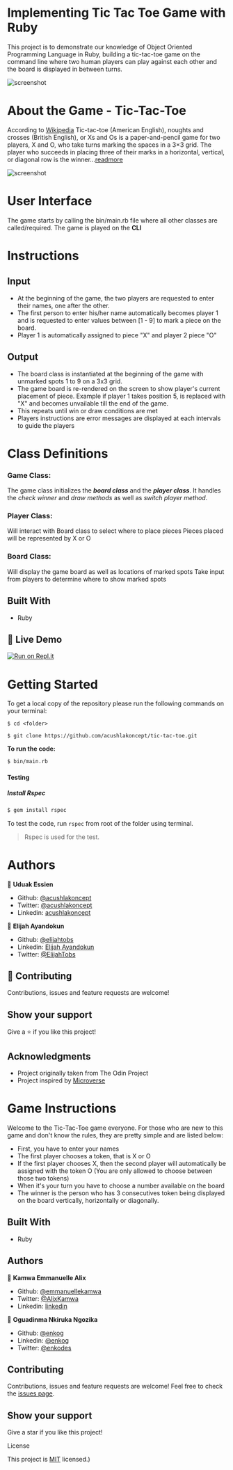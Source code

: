 # Implementing Tic Tac Toe Game with Ruby

This project is to demonstrate our knowledge of Object Oriented Programming Language in Ruby, building a tic-tac-toe game on the command line where two human players can play against each other and the board is displayed in between turns.

![screenshot](./screenshot.jpg)

# About the Game - Tic-Tac-Toe

According to [Wikipedia](https://en.wikipedia.org/wiki/Tic-tac-toe#:~:text=Tic%2Dtac%2Dtoe%20American,diagonal%20row%20is%20the%20winner.) Tic-tac-toe (American English), noughts and crosses (British English), or Xs and Os is a paper-and-pencil game for two players, X and O, who take turns marking the spaces in a 3×3 grid. The player who succeeds in placing three of their marks in a horizontal, vertical, or diagonal row is the winner...[readmore](https://en.wikipedia.org/wiki/Tic-tac-toe#:~:text=Tic%2Dtac%2Dtoe%20American,diagonal%20row%20is%20the%20winner.)

![screenshot](./tic-tac-toe.png)

# User Interface

The game starts by calling the bin/main.rb file where all other classes are called/required. The game is played on the **CLI**

# Instructions

## Input

-   At the beginning of the game, the two players are requested to enter their names, one after the other.
-   The first person to enter his/her name automatically becomes player 1 and is requested to enter values
    between [1 - 9] to mark a piece on the board.
-   Player 1 is automatically assigned to piece "X" and player 2 piece "O"

## Output

-   The board class is instantiated at the beginning of the game with unmarked spots 1 to 9 on a 3x3 grid.
-   The game board is re-rendered on the screen to show player's current placement of piece. Example if
    player 1 takes position 5, is replaced with "X" and becomes unvailable till the end of the game.
-   This repeats until win or draw conditions are met
-   Players instructions are error messages are displayed at each intervals to guide the players

# Class Definitions

### **Game Class**:

The game class initializes the **_board class_** and the **_player class_**. It handles the _check winner_ and _draw methods_ as well as _switch player method_.

### **Player Class**:

Will interact with Board class to select where to place pieces
Pieces placed will be represented by X or O

### **Board Class**:

Will display the game board as well as locations of marked spots
Take input from players to determine where to show marked spots

## Built With

-   Ruby

## 🔴 Live Demo <a name = "ldl"></a>

[![Run on Repl.it](https://repl.it/badge/github/acushlakoncept/tic-tac-toe)](https://tic-tac-toe.acushla.repl.run/)

# Getting Started

To get a local copy of the repository please run the following commands on your terminal:

```
$ cd <folder>
```

```
$ git clone https://github.com/acushlakoncept/tic-tac-toe.git
```

**To run the code:**

```bash
$ bin/main.rb
```

#### Testing

##### Install Rspec

```bash
$ gem install rspec
```

To test the code, run `rspec` from root of the folder using terminal.

> Rspec is used for the test.

# Authors

👤 **Uduak Essien**

-   Github: [@acushlakoncept](https://github.com/acushlakoncept/)
-   Twitter: [@acushlakoncept](https://twitter.com/acushlakoncept)
-   Linkedin: [acushlakoncept](https://www.linkedin.com/in/acushlakoncept/)

👤 **Elijah Ayandokun**

-   Github: [@elijahtobs](https://github.com/elijahtobs)
-   Linkedin: [Elijah Ayandokun](https://www.linkedin.com/in/ayandokunelijah/)
-   Twitter: [@ElijahTobs](https://twitter.com/ElijahTobs)

## 🤝 Contributing

Contributions, issues and feature requests are welcome!

## Show your support

Give a ⭐️ if you like this project!

## Acknowledgments

-   Project originally taken from The Odin Project
-   Project inspired by [Microverse](https://www.microverse.org)

# Game Instructions

Welcome to the Tic-Tac-Toe game everyone. For those who are new to this game and don't know the rules, they are pretty simple and are listed below:

-   First, you have to enter your names
-   The first player chooses a token, that is X or O
-   If the first player chooses X, then the second player will automatically be assigned with the token O (You are only allowed to choose between those two tokens)
-   When it's your turn you have to choose a number available on the board
-   The winner is the person who has 3 consecutives token being displayed on the board vertically, horizontally or diagonally.

## Built With

-   Ruby

## Authors

👤 **Kamwa Emmanuelle Alix**

-   Github: [@emmanuellekamwa](https://github.com/emmanuellekamwa)
-   Twitter: [@AlixKamwa](https://twitter.com/AlixKamwa)
-   Linkedin: [linkedin](https://linkedin.com/in/emmanuelle-kamwa-86145a1a4/)

👤 **Oguadinma Nkiruka Ngozika**

-   Github: [@enkog](https://github.com/enkog)
-   Linkedin: [@enkog](https://www.linkedin.com/in/enkog/)
-   Twitter: [@enkodes](https://twitter.com/enkodes)

## Contributing

Contributions, issues and feature requests are welcome!
Feel free to check the [issues page](issues/).

## Show your support

Give a star if you like this project!

License

This project is [MIT](lic.url) licensed.)
